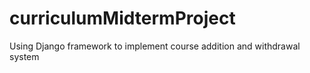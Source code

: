 # curriculumMidtermProject
Using Django framework to implement course addition and withdrawal system
